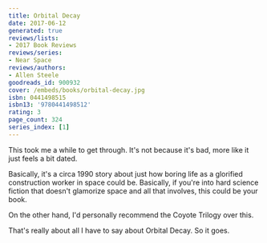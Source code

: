 ```yaml
---
title: Orbital Decay
date: 2017-06-12
generated: true
reviews/lists:
- 2017 Book Reviews
reviews/series:
- Near Space
reviews/authors:
- Allen Steele
goodreads_id: 900932
cover: /embeds/books/orbital-decay.jpg
isbn: 0441498515
isbn13: '9780441498512'
rating: 3
page_count: 324
series_index: [1]
---
```

This took me a while to get through. It's not because it's bad, more like it just feels a bit dated.  

Basically, it's a circa 1990 story about just how boring life as a glorified construction worker in space could be. Basically, if you're into hard science fiction that doesn't glamorize space and all that involves, this could be your book.  

<!--more-->

On the other hand, I'd personally recommend the Coyote Trilogy over this.  

That's really about all I have to say about Orbital Decay. So it goes.